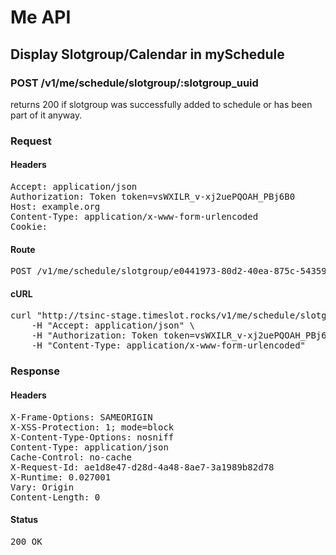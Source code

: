 # Me API

## Display Slotgroup/Calendar in mySchedule

### POST /v1/me/schedule/slotgroup/:slotgroup_uuid

returns 200 if slotgroup was successfully added to schedule or has been part of it anyway.
### Request

#### Headers

<pre>Accept: application/json
Authorization: Token token=vsWXILR_v-xj2uePQOAH_PBj6B0
Host: example.org
Content-Type: application/x-www-form-urlencoded
Cookie: </pre>

#### Route

<pre>POST /v1/me/schedule/slotgroup/e0441973-80d2-40ea-875c-543592241f1a</pre>

#### cURL

<pre class="request">curl &quot;http://tsinc-stage.timeslot.rocks/v1/me/schedule/slotgroup/e0441973-80d2-40ea-875c-543592241f1a&quot; -d &#39;&#39; -X POST \
	-H &quot;Accept: application/json&quot; \
	-H &quot;Authorization: Token token=vsWXILR_v-xj2uePQOAH_PBj6B0&quot; \
	-H &quot;Content-Type: application/x-www-form-urlencoded&quot;</pre>

### Response

#### Headers

<pre>X-Frame-Options: SAMEORIGIN
X-XSS-Protection: 1; mode=block
X-Content-Type-Options: nosniff
Content-Type: application/json
Cache-Control: no-cache
X-Request-Id: ae1d8e47-d28d-4a48-8ae7-3a1989b82d78
X-Runtime: 0.027001
Vary: Origin
Content-Length: 0</pre>

#### Status

<pre>200 OK</pre>

